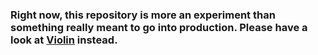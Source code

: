 ### Right now, this repository is more an experiment than something really meant to go into production. Please have a look at [Violin](https://github.com/CodeF0x/violin) instead.

